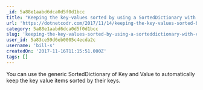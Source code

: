 ```yaml
---
_id: 5a88e1aabd6dca0d5f0d1bcc
title: "Keeping the key-values sorted by using a SortedDictionary with C# .NET"
url: 'https://dotnetcodr.com/2017/11/14/keeping-the-key-values-sorted-by-using-a-sorteddictionary-with-c-net-3/'
category: 5a88e1aabd6dca0d5f0d1bcc
slug: 'keeping-the-key-values-sorted-by-using-a-sorteddictionary-with-c-net'
user_id: 5a83ce59d6eb0005c4ecda2c
username: 'bill-s'
createdOn: '2017-11-16T11:15:51.000Z'
tags: []
---
```


You can use the generic SortedDictionary of Key and Value to automatically keep the key value items sorted by their keys. 
